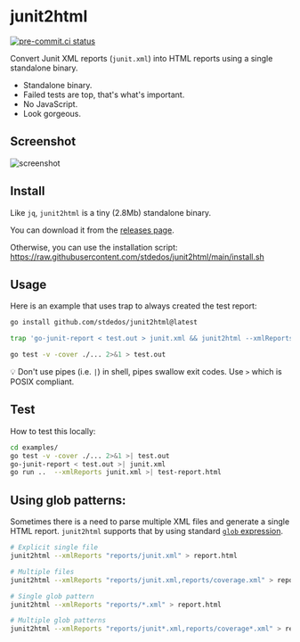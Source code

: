 # junit2html

[![pre-commit.ci status](https://results.pre-commit.ci/badge/github/stdedos/junit2html/main.svg)](https://results.pre-commit.ci/latest/github/stdedos/junit2html/main)

Convert Junit XML reports (`junit.xml`) into HTML reports using a single standalone binary.

* Standalone binary.
* Failed tests are top, that's what's important.
* No JavaScript.
* Look gorgeous.

## Screenshot

![screenshot](screenshot.png)

## Install

Like `jq`, `junit2html` is a tiny (2.8Mb) standalone binary.

You can download it from the [releases page](https://github.com/stdedos/junit2html/releases/latest).

Otherwise, you can use the installation script:
https://raw.githubusercontent.com/stdedos/junit2html/main/install.sh

## Usage

Here is an example that uses trap to always created the test report:

```bash
go install github.com/stdedos/junit2html@latest

trap 'go-junit-report < test.out > junit.xml && junit2html --xmlReports junit.xml > test-report.html' EXIT

go test -v -cover ./... 2>&1 > test.out
```

💡 Don't use pipes (i.e. `|`) in shell, pipes swallow exit codes. Use `>` which is POSIX compliant.

## Test

How to test this locally:

```bash
cd examples/
go test -v -cover ./... 2>&1 >| test.out
go-junit-report < test.out >| junit.xml
go run ..  --xmlReports junit.xml >| test-report.html
```

## Using glob patterns:

Sometimes there is a need to parse multiple XML files and generate a single HTML report.
`junit2html` supports that by using standard [`glob` expression](https://pkg.go.dev/path/filepath#Glob).

```bash
# Explicit single file
junit2html --xmlReports "reports/junit.xml" > report.html

# Multiple files
junit2html --xmlReports "reports/junit.xml,reports/coverage.xml" > report.html

# Single glob pattern
junit2html --xmlReports "reports/*.xml" > report.html

# Multiple glob patterns
junit2html --xmlReports "reports/junit*.xml,reports/coverage*.xml" > report.html
```
